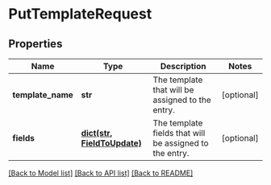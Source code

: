 # PutTemplateRequest

## Properties
Name | Type | Description | Notes
------------ | ------------- | ------------- | -------------
**template_name** | **str** | The template that will be assigned to the entry. | [optional] 
**fields** | [**dict(str, FieldToUpdate)**](FieldToUpdate.md) | The template fields that will be assigned to the entry. | [optional] 

[[Back to Model list]](../README.md#documentation-for-models) [[Back to API list]](../README.md#documentation-for-api-endpoints) [[Back to README]](../README.md)

